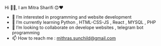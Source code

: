 Hi 🙋‍♀️, I am Mitra Sharifi 😊❤️

- 👀 I’m interested in programming and website development 
- 🌱 I’m currently learning Python , HTML-CSS-JS , React , MYSQL , PHP
- 💞️ I’m looking to collaborate on develope websites , telegram bot programming 
- 📫 How to reach me : mithras.sunchild@gmail.com



